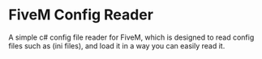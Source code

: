 # FiveM Config Reader
A simple c# config file reader for FiveM, which is designed to read config files such as (ini files), and load it in a way you can easily read it.
